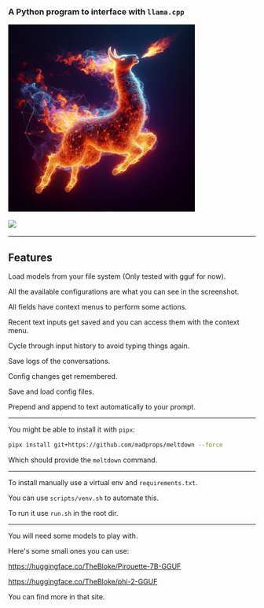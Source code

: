 ### A Python program to interface with `llama.cpp`

<img src="media/image.jpg" width="380">

![](https://i.imgur.com/QOxzDEE.jpg)

---

## Features

Load models from your file system (Only tested with gguf for now).

All the available configurations are what you can see in the screenshot.

All fields have context menus to perform some actions.

Recent text inputs get saved and you can access them with the context menu.

Cycle through input history to avoid typing things again.

Save logs of the conversations.

Config changes get remembered.

Save and load config files.

Prepend and append to text automatically to your prompt.

---

You might be able to install it with `pipx`:

```sh
pipx install git+https://github.com/madprops/meltdown --force
```

Which should provide the `meltdown` command.

---

To install manually use a virtual env and `requirements.txt`.

You can use `scripts/venv.sh` to automate this.

To run it use `run.sh` in the root dir.

---

You will need some models to play with.

Here's some small ones you can use:

https://huggingface.co/TheBloke/Pirouette-7B-GGUF

https://huggingface.co/TheBloke/phi-2-GGUF

You can find more in that site.